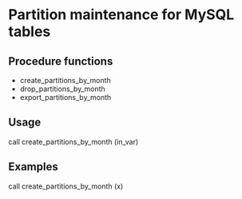# Partition maintenance for MySQL tables

## Procedure functions
* create_partitions_by_month
* drop_partitions_by_month
* export_partitions_by_month

## Usage

call create_partitions_by_month (in_var)

## Examples

call create_partitions_by_month (x)
